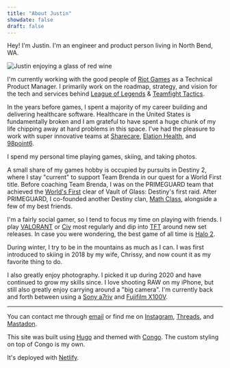 ```yaml
---
title: "About Justin"
showdate: false
draft: false
---
```


Hey! I'm Justin. I'm an engineer and product person living in North Bend, WA.

![Justin enjoying a glass of red wine](/about/justin-pfp.jpg)

I'm currently working with the good people of [Riot Games](https://www.riotgames.com/en) as a Technical Product Manager. I primarily work on the roadmap, strategy, and vision for the tech and services behind [League of Legends](https://www.leagueoflegends.com/en-us/) & [Teamfight Tactics](https://teamfighttactics.leagueoflegends.com/en-us/).

In the years before games, I spent a majority of my career building and delivering healthcare software. Healthcare in the United States is fundamentally broken and I am grateful to have spent a huge chunk of my life chipping away at hard problems in this space. I've had the pleasure to work with super innovative teams at [Sharecare](https://www.sharecare.com), [Elation Health](https://www.elationhealth.com), and [98point6](http://98point6.com).

I spend my personal time playing games, skiing, and taking photos.

A small share of my games hobby is occupied by pursuits in Destiny 2, where I stay "current" to support Team Brenda in our quest for a World First title. Before coaching Team Brenda, I was on the PRIMEGUARD team that achieved the [World's First](https://kotaku.com/meet-the-people-who-beat-destinys-first-massive-raid-1635907715) clear of Vault of Glass: Destiny's first raid. After PRIMEGUARD, I co-founded another Destiny clan, [Math Class](https://twitter.com/mathclassgg), alongside a few of my best friends. 

I'm a fairly social gamer, so I tend to focus my time on playing with friends. I play [VALORANT](https://playvalorant.com/en-us/) or [Civ](https://civilization.com) most regularly and dip into [TFT](https://teamfighttactics.leagueoflegends.com/en-us/) around new set releases. In case you were wondering, the best game of all time is [Halo 2](https://en.wikipedia.org/wiki/Halo_2).

During winter, I try to be in the mountains as much as I can. I was first introduced to skiing in 2018 by my wife, Chrissy, and now count it as my favorite thing to do. 

I also greatly enjoy photography. I picked it up during 2020 and have continued to grow my skills since. I love shooting RAW on my iPhone, but still also greatly enjoy carrying around a "big camera". I'm currently back and forth between using a [Sony a7riv](https://electronics.sony.com/imaging/interchangeable-lens-cameras/full-frame/p/ilce7rm4-b) and [Fujifilm X100V](https://fujifilm-x.com/en-us/products/cameras/x100v/).

-----

You can contact me through [email](mailto:justin@nanowatts.net) or find me on [Instagram](https://www.instagram.com/nanowatts/), [Threads](https://www.threads.net/@nanowatts), and [Mastadon](https://torment.nexus/@nanowatts).

This site was built using [Hugo](https://gohugo.io) and themed with [Congo](https://github.com/jpanther/congo). The custom styling on top of Congo is my own. 

It's deployed with [Netlify](https://netlify.com/).


